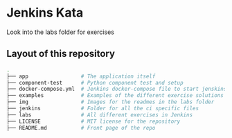 # Jenkins Kata
Look into the labs folder for exercises

## Layout of this repository

``` bash
.
├── app                 # The application itself
├── component-test      # Python component test and setup
├── docker-compose.yml  # Jenkins docker-compose file to start jenskins
├── examples            # Examples of the different exercise solutions and more.
├── img                 # Images for the readmes in the labs folder
├── jenkins             # Folder for all the ci specific files
├── labs                # All different exercises in Jenkins
├── LICENSE             # MIT license for the repository
├── README.md           # Front page of the repo
```
